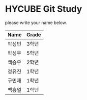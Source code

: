 # HYCUBE Git Study

please write your name below.

|Name|Grade|
|---------|------------|
|박성빈|3학년|
|박성우|5학년|
|백승우|2학년|
|정유진|1학년|
|구민재|1학년|
|백홍열|1학년|